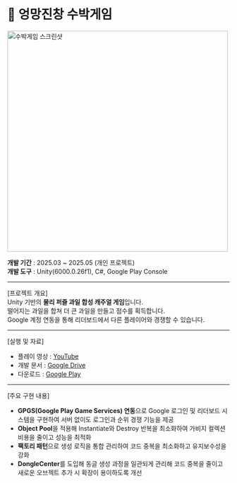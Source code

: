 # 🍉 엉망진창 수박게임

<img width="500" alt="수박게임 스크린샷" src="https://github.com/user-attachments/assets/3abd95c5-74cc-49ab-9680-90f5d12cc438" />

**개발 기간** : 2025.03 ~ 2025.05 (개인 프로젝트)  
**개발 도구** : Unity(6000.0.26f1), C#, Google Play Console  

---

[프로젝트 개요]  
Unity 기반의 **물리 퍼즐 과일 합성 캐주얼 게임**입니다.  
떨어지는 과일을 합쳐 더 큰 과일을 만들고 점수를 획득합니다.  
Google 계정 연동을 통해 리더보드에서 다른 플레이어와 경쟁할 수 있습니다.  

---

[실행 및 자료]  
- 플레이 영상 : [YouTube](https://www.youtube.com/watch?v=K2gH6z2vjAY)  
- 개발 문서 : [Google Drive](https://drive.google.com/file/d/15Mg2I1wjyAy22UUDBt-d4SBGXm5E9URf/view?usp=sharing)  
- 다운로드 : [Google Play](https://play.google.com/store/apps/details?id=com.fffgames.watermelon&hl=ko&gl=kr)  

---

[주요 구현 내용]  
- **GPGS(Google Play Game Services) 연동**으로 Google 로그인 및 리더보드 시스템을 구현하여 서버 없이도 로그인과 순위 경쟁 기능을 제공
- **Object Pool**을 적용해 Instantiate와 Destroy 반복을 최소화하여 가비지 컬렉션 비용을 줄이고 성능을 최적화
- **팩토리 패턴**으로 생성 로직을 통합 관리하여 코드 중복을 최소화하고 유지보수성을 강화
- **DongleCenter**를 도입해 동글 생성 과정을 일관되게 관리해 코드 중복을 줄이고 새로운 오브젝트 추가 시 확장이 용이하도록 개선
